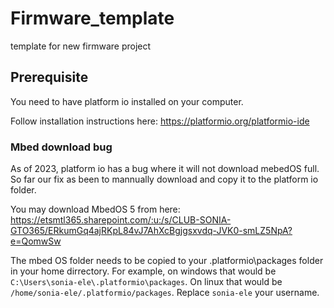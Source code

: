 # Firmware_template
template for new firmware project

## Prerequisite
You need to have platform io installed on your computer.

Follow installation instructions here: https://platformio.org/platformio-ide

### Mbed download bug
As of 2023, platform io has a bug where it will not download mebedOS full. So far our fix as been to mannually download and copy it to the platform io folder.


You may download MbedOS 5 from here: https://etsmtl365.sharepoint.com/:u:/s/CLUB-SONIA-GTO365/ERkumGq4ajRKpL84vJ7AhXcBgjgsxvdq-JVK0-smLZ5NpA?e=QomwSw


The mbed OS folder needs to be copied to your .platformio\packages folder in your home dirrectory. For example, on windows that would be `C:\Users\sonia-ele\.platformio\packages`. On linux that would be `/home/sonia-ele/.platformio/packages`. Replace `sonia-ele` your username. 
